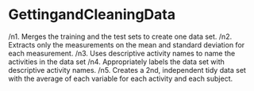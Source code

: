 GettingandCleaningData
======================


/n1. Merges the training and the test sets to create one data set.
/n2. Extracts only the measurements on the mean and standard deviation for each measurement.
/n3. Uses descriptive activity names to name the activities in the data set
/n4. Appropriately labels the data set with descriptive activity names.
/n5. Creates a 2nd, independent tidy data set with the average of each variable for each activity and each subject.
